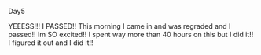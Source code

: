 Day5

YEEESS!!! I PASSED!! This morning I came in and was regraded and I passed!! Im SO excited!! I spent way more than 40 hours on this but I did it!! I figured it out and I did it!!